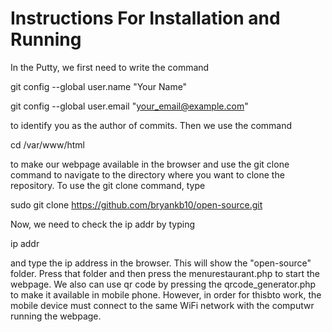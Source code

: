 # Instructions For Installation and Running

In the Putty, we first need to write the command 


git config --global user.name "Your Name"

git config --global user.email "your_email@example.com"


to identify you as the author of commits. Then we use the command 


cd /var/www/html


to make our webpage available in the browser and use the git clone command to navigate to the directory where you want to clone the repository. To use the git clone command, type


sudo git clone https://github.com/bryankb10/open-source.git

Now, we need to check the ip addr by typing

ip addr

and type the ip address in the browser. This will show the "open-source" folder. Press that folder and then press the menurestaurant.php to start the webpage. We also can use qr code by pressing the qrcode_generator.php to make it available in mobile phone. However, in order for thisbto work, the mobile device must connect to the same WiFi network with the computwr running the webpage. 
